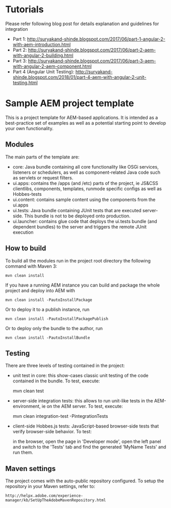# Tutorials
Please refer following blog post for details explanation and guidelines for integration
* Part 1: http://suryakand-shinde.blogspot.com/2017/06/part-1-angular-2-with-aem-introduction.html
* Part 2: http://suryakand-shinde.blogspot.com/2017/06/part-2-aem-with-angular-2-building.html
* Part 3: http://suryakand-shinde.blogspot.com/2017/06/part-3-aem-with-angular-2-aem-component.html
* Part 4 (Angular Unit Testing): http://suryakand-shinde.blogspot.com/2018/01/part-4-aem-with-angular-2-unit-testing.html


# Sample AEM project template

This is a project template for AEM-based applications. It is intended as a best-practice set of examples as well as a potential starting point to develop your own functionality.

## Modules

The main parts of the template are:

* core: Java bundle containing all core functionality like OSGi services, listeners or schedulers, as well as component-related Java code such as servlets or request filters.
* ui.apps: contains the /apps (and /etc) parts of the project, ie JS&CSS clientlibs, components, templates, runmode specific configs as well as Hobbes-tests
* ui.content: contains sample content using the components from the ui.apps
* ui.tests: Java bundle containing JUnit tests that are executed server-side. This bundle is not to be deployed onto production.
* ui.launcher: contains glue code that deploys the ui.tests bundle (and dependent bundles) to the server and triggers the remote JUnit execution

## How to build

To build all the modules run in the project root directory the following command with Maven 3:

    mvn clean install

If you have a running AEM instance you can build and package the whole project and deploy into AEM with  

    mvn clean install -PautoInstallPackage
    
Or to deploy it to a publish instance, run

    mvn clean install -PautoInstallPackagePublish
    
Or to deploy only the bundle to the author, run

    mvn clean install -PautoInstallBundle

## Testing

There are three levels of testing contained in the project:

* unit test in core: this show-cases classic unit testing of the code contained in the bundle. To test, execute:

    mvn clean test

* server-side integration tests: this allows to run unit-like tests in the AEM-environment, ie on the AEM server. To test, execute:

    mvn clean integration-test -PintegrationTests

* client-side Hobbes.js tests: JavaScript-based browser-side tests that verify browser-side behavior. To test:

    in the browser, open the page in 'Developer mode', open the left panel and switch to the 'Tests' tab and find the generated 'MyName Tests' and run them.


## Maven settings

The project comes with the auto-public repository configured. To setup the repository in your Maven settings, refer to:

    http://helpx.adobe.com/experience-manager/kb/SetUpTheAdobeMavenRepository.html


